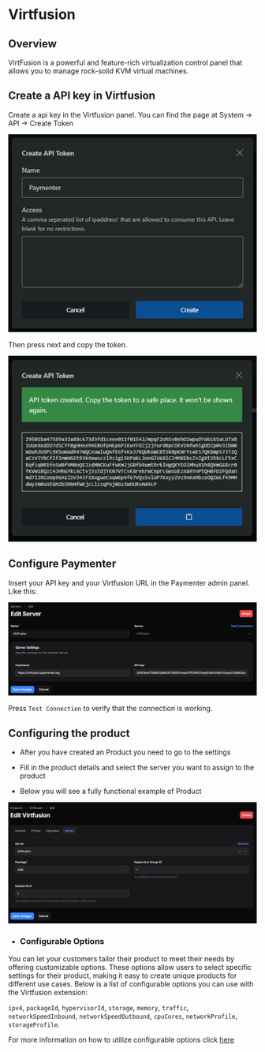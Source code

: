# Virtfusion

## Overview

VirtFusion is a powerful and feature-rich virtualization control panel that allows you to manage rock-solid KVM virtual machines.

## Create a API key in Virtfusion

Create a api key in the Virtfusion panel. You can find the page at System -> API -> Create Token

![image](/assets/images/extensions/virtfusion/apicreate.png)

Then press next and copy the token.

![image](/assets/images/extensions/virtfusion/apicreated.png)

## Configure Paymenter

Insert your API key and your Virtfusion URL in the Paymenter admin panel. Like this:

![image](/assets/images/extensions/virtfusion/createserver.png)

Press `Test Connection` to verify that the connection is working.

## Configuring the product

- After you have created an Product you need to go to the settings

- Fill in the product details and select the server you want to assign to the product

- Below you will see a fully functional example of Product

![image](/assets/images/extensions/virtfusion/product.png)

- ### Configurable Options

You can let your customers tailor their product to meet their needs by offering customizable options.  These options allow users to select specific settings for their product, making it easy to create unique products for different use cases. Below is a list of configurable options you can use with the Virtfusion extension:

`ipv4`, `packageId`, `hypervisorId`, `storage`, `memory`, `traffic`, `networkSpeedInbound`, `networkSpeedOutbound`, `cpuCores`, `networkProfile`, `storageProfile`.

For more information on how to utilize configurable options click [here](/docs/guides/config-options.md)